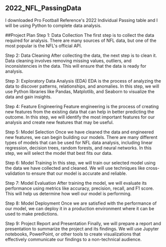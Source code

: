 ## 2022_NFL_PassingData
 
I downloaded Pro Football Reference's 2022 Individual Passing table and I will be using Python to complete data analysis.

##Project Plan
Step 1: Data Collection
The first step is to collect the data required for analysis. There are many sources of NFL data, but one of the most popular is the NFL's official API.

Step 2: Data Cleaning
After collecting the data, the next step is to clean it. Data cleaning involves removing missing values, outliers, and inconsistencies in the data. This will ensure that the data is ready for analysis.

Step 3: Exploratory Data Analysis (EDA)
EDA is the process of analyzing the data to discover patterns, relationships, and anomalies. In this step, we will use Python libraries like Pandas, Matplotlib, and Seaborn to visualize the data and gain insights.

Step 4: Feature Engineering
Feature engineering is the process of creating new features from the existing data that can help in better predicting the outcome. In this step, we will identify the most important features for our analysis and create new features that may be useful.

Step 5: Model Selection
Once we have cleaned the data and engineered new features, we can begin building our models. There are many different types of models that can be used for NFL data analysis, including linear regression, decision trees, random forests, and neural networks. In this step, we will select the model that best fits our data.

Step 6: Model Training
In this step, we will train our selected model using the data we have collected and cleaned. We will use techniques like cross-validation to ensure that our model is accurate and reliable.

Step 7: Model Evaluation
After training the model, we will evaluate its performance using metrics like accuracy, precision, recall, and F1 score. This will help us determine how well our model is performing.

Step 8: Model Deployment
Once we are satisfied with the performance of our model, we can deploy it in a production environment where it can be used to make predictions.

Step 9: Project Report and Presentation
Finally, we will prepare a report and presentation to summarize the project and its findings. We will use Jupyter notebooks, PowerPoint, or other tools to create visualizations that effectively communicate our findings to a non-technical audience.
